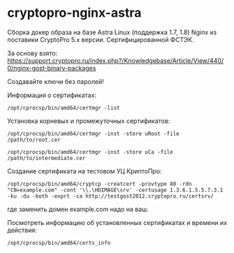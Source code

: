 # cryptopro-nginx-astra
Сборка докер образа на базе Astra Linux (поддержка 1.7, 1.8)
Nginx из поставики CryptoPro 5.x версии. Сертифицированной ФСТЭК. 

За основу взято: https://support.cryptopro.ru/index.php?/Knowledgebase/Article/View/440/0/nginx-gost-binary-packages


Создавайте ключи без паролей!

Информация о сертификатах:

```/opt/cprocsp/bin/amd64/certmgr -list```

Установка корневых и промежуточных сертификатов:

```/opt/cprocsp/bin/amd64/certmgr -inst -store uRoot -file /path/to/root.cer```

```/opt/cprocsp/bin/amd64/certmgr -inst -store uCa -file /path/to/intermediate.cer```

Создание сертификата на тестовом УЦ КриптоПро:

```/opt/cprocsp/bin/amd64/cryptcp -creatcert -provtype 80 -rdn "CN=example.com" -cont '\\.\HDIMAGE\srv' -certusage 1.3.6.1.5.5.7.3.1 -ku -du -both -exprt -ca http://testgost2012.cryptopro.ru/certsrv/```

где заменить домен example.com надо на ваш. 

Посмотреть информацию об установленных сертификатах и времени их действия:

```/opt/cprocsp/bin/amd64/certs_info```
